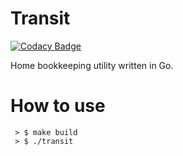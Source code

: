 # Transit

[![Codacy Badge](https://api.codacy.com/project/badge/Grade/1c830680eae64878b3cf6b2602346e57)](https://www.codacy.com/app/lucavallin/transit?utm_source=github.com&utm_medium=referral&utm_content=LuCavallin/transit&utm_campaign=badger)

Home bookkeeping utility written in Go.

# How to use
~~~~
 > $ make build
 > $ ./transit
~~~~
